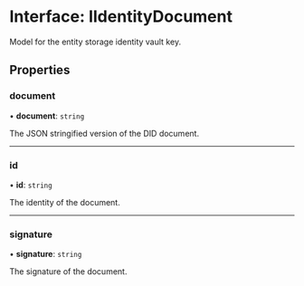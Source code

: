 # Interface: IIdentityDocument

Model for the entity storage identity vault key.

## Properties

### document

• **document**: `string`

The JSON stringified version of the DID document.

---

### id

• **id**: `string`

The identity of the document.

---

### signature

• **signature**: `string`

The signature of the document.
